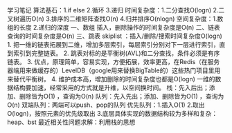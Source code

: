 学习笔记
算法基石：1.if else 2.循环 3.递归
时间复杂度：1.二分查找O(logn)  2.二叉树遍历O(n) 3.排序的二维矩阵查找O(n) 4.归并排序O(nlogn) 
空间复杂度：1.数组的长度 2.递归的深度
一、数组 插入，删除操作的时间复杂度是O(n)
二、链表 查询的时间复杂度是O(n) 
三、跳表 skiplist ：插入/删除/搜索时间复杂度O(logn) 
      1. 把一维的链表拓展到二维，增加多层索引，每层索引分别对下一层进行索引，直到索引到完整链表。 
      2. 跳表对标的是平衡树(AVL)和二分查找，条件必须是有序链表。 
      3. 优点，原理简单，容易实现，方便拓展，效率更高，在Redis（在服务器端用来做缓存的）LevelDB（google用来替换BigTable的）这些热门项目里用来替代平衡树。 
      4. 维护成本高，增加删除的时间复杂度也都是O(logn) 一维的数据结构要加速，经常采用的方式就是升维，以空间换时间。
栈：先入后出；添加、删除皆为O(1) ，查询为O(n) 
队列：先入先出；添加、删除皆为O(1) ，查询为O(n) 
双端队列：两端可以push、pop的队列
优先队列：1.插入O(1) 2.取出O(logn)，按照元素的优先级取出 3.底层具体实现的数据结构较为多样和复杂： heap、bst
最近相关性问题求解：利用栈的思想